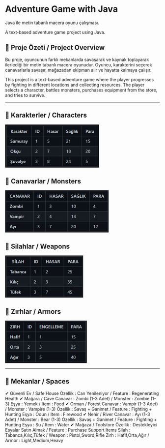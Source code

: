 # Adventure Game with Java
Java ile metin tabanlı macera oyunu çalışması.

A text-based adventure game project using Java.

## 📌 Proje Özeti / Project Overview
Bu proje, oyuncunun farklı mekanlarda savaşarak ve kaynak toplayarak ilerlediği bir metin tabanlı macera oyunudur. 
Oyuncu, karakterini seçerek canavarlarla savaşır, mağazadan ekipman alır ve hayatta kalmaya çalışır.

This project is a text-based adventure game where the player progresses by fighting in different locations and collecting resources. 
The player selects a character, battles monsters, purchases equipment from the store, and tries to survive.

---

## 🎯 Karakterler / Characters

![Project Preview](images/characters.png)

## 🎯 Canavarlar / Monsters

![Project Preview](images/monsters.png)

## 🎯 Silahlar / Weapons

![Project Preview](images/weapons.png)

## 🎯 Zırhlar / Armors

![Project Preview](images/armors.png)

---

## 🎯 Mekanlar / Spaces

✔ Güvenli Ev / Safe House
Özellik : Can Yenileniyor / Feature : Regenerating Health
✔ Mağara / Cave
Canavar : Zombi (1-3 Adet) / Monster : Zombie (1-3)
Eşya : Yemek / Item : Food
✔ Orman / Forest
Canavar : Vampir (1-3 Adet) / Monster : Vampire (1-3)
Özellik : Savaş + Ganimet / Feature : Fighting + Hunting
Eşya : Odun / Item : Firewood
✔ Nehir / River
Canavar : Ayı (1-3 Adet) / Monster : Bear (1-3)
Özellik : Savaş + Ganimet / Feature : Fighting + Hunting
Eşya : Su / Item : Water
✔ Mağaza / Toolstore
Özellik : Destekleyici Eşyalar Satın Almak / Feature : Purchase Support Items
Silah : Tabanca,Kılıç,Tüfek / Weapon : Pistol,Sword,Rifle
Zırh : Hafif,Orta,Ağır / Armor : Light,Medium,Heavy
